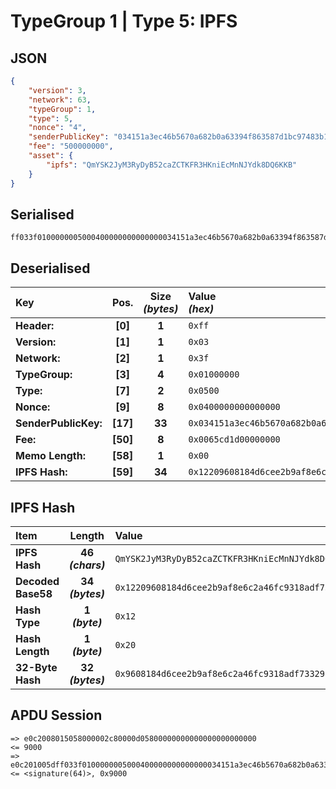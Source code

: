 # TypeGroup 1 | Type 5: IPFS

## JSON

```json
{
	"version": 3,
	"network": 63,
	"typeGroup": 1,
	"type": 5,
	"nonce": "4",
	"senderPublicKey": "034151a3ec46b5670a682b0a63394f863587d1bc97483b1b6c70eb58e7f0aed192",
	"fee": "500000000",
	"asset": {
		"ipfs": "QmYSK2JyM3RyDyB52caZCTKFR3HKniEcMnNJYdk8DQ6KKB"
	}
}
```

## Serialised

```shell
ff033f0100000005000400000000000000034151a3ec46b5670a682b0a63394f863587d1bc97483b1b6c70eb58e7f0aed1920065cd1d000000000012209608184d6cee2b9af8e6c2a46fc9318adf73329aeb8a86cf8472829fff5bb89e
```

## Deserialised

| Key                  |   Pos.   | Size<br>_(bytes)_ | Value<br> _(hex)_                                                        |
| :------------------- | :------: | :---------------: | :----------------------------------------------------------------------- |
| **Header:**          | **[0]**  |       **1**       | `0xff`                                                                   |
| **Version:**         | **[1]**  |       **1**       | `0x03`                                                                   |
| **Network:**         | **[2]**  |       **1**       | `0x3f`                                                                   |
| **TypeGroup:**       | **[3]**  |       **4**       | `0x01000000`                                                             |
| **Type:**            | **[7]**  |       **2**       | `0x0500`                                                                 |
| **Nonce:**           | **[9]**  |       **8**       | `0x0400000000000000`                                                     |
| **SenderPublicKey:** | **[17]** |      **33**       | `0x034151a3ec46b5670a682b0a63394f863587d1bc97483b1b6c70eb58e7f0aed192`   |
| **Fee:**             | **[50]** |       **8**       | `0x0065cd1d00000000`                                                     |
| **Memo Length:**     | **[58]** |       **1**       | `0x00`                                                                   |
| **IPFS Hash:**       | **[59]** |      **34**       | `0x12209608184d6cee2b9af8e6c2a46fc9318adf73329aeb8a86cf8472829fff5bb89e` |

## IPFS Hash

| Item               |       Length        | Value                                                                    |
| :----------------- | :-----------------: | :----------------------------------------------------------------------- |
| **IPFS Hash**      | **46<br>_(chars)_** | `QmYSK2JyM3RyDyB52caZCTKFR3HKniEcMnNJYdk8DQ6KKB`                         |
| **Decoded Base58** | **34<br>_(bytes)_** | `0x12209608184d6cee2b9af8e6c2a46fc9318adf73329aeb8a86cf8472829fff5bb89e` |
| **Hash Type**      |  **1<br>_(byte)_**  | `0x12`                                                                   |
| **Hash Length**    |  **1<br>_(byte)_**  | `0x20`                                                                   |
| **32-Byte Hash**   | **32<br>_(bytes)_** | `0x9608184d6cee2b9af8e6c2a46fc9318adf73329aeb8a86cf8472829fff5bb89e`     |

## APDU Session

```shell
=> e0c2008015058000002c80000d05800000000000000000000000
<= 9000
=> e0c201005dff033f0100000005000400000000000000034151a3ec46b5670a682b0a63394f863587d1bc97483b1b6c70eb58e7f0aed1920065cd1d000000000012209608184d6cee2b9af8e6c2a46fc9318adf73329aeb8a86cf8472829fff5bb89e
<= <signature(64)>, 0x9000
```
